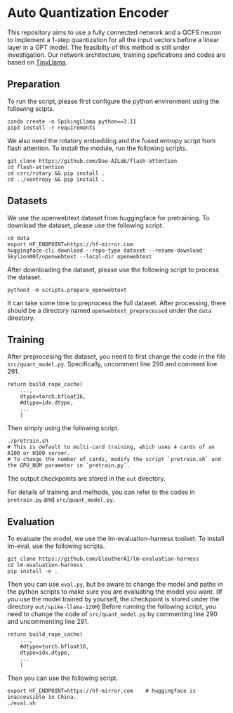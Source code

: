 # Auto Quantization Encoder
This repository aims to use a fully connected network and a QCFS neuron to implement a 1-step quantization for all the input vectors before a linear layer in a GPT model. The feasibilty of this method is still under investigation. Our network architecture, training spefications and codes are based on [TinyLlama](https://github.com/jzhang38/TinyLlama).

## Preparation
To run the script, please first configure the python environment using the following scipts.

	conda create -n SpikingLlama python==3.11
	pip3 install -r requirements

We also need the rotatory embedding and the fused entropy script from flash attention. To install the module, run the following scripts.

	git clone https://github.com/Dao-AILab/flash-attention
	cd flash-attention
	cd csrc/rotary && pip install .
	cd ../xentropy && pip install .

## Datasets
We use the openwebtext dataset from huggingface for pretraining. To download the dataset, please use the following script.

	cd data
	export HF_ENDPOINT=https://hf-mirror.com
	huggingface-cli download --repo-type dataset --resume-download Skylion007/openwebtext --local-dir openwebtext

After downloading the dataset, please use the following script to process the dataset.

	python3 -m scripts.prepare_openwebtext

It can take some time to preprocess the full dataset. After processing, there should be a directory named `openwebtext_preprocessed` under the `data` directory.

## Training
After preprocesing the dataset, you need to first change the code in the file `src/quant_model.py`. Specifically, uncomment line 290 and comment line 291.

	return build_rope_cache(
		...,
		dtype=torch.bfloat16,
		#dtype=idx.dtype,
		...
		)

Then simply using the following script.

	./pretrain.sh
	# This is default to multi-card training, which uses 4 cards of an A100 or H100 server.
	# To change the number of cards, modify the script `pretrain.sh` and the GPU_NUM parameter in `pretrain.py`.

The output checkpoints are stored in the `out` directory. 

For details of training and methods, you can refer to the codes in `pretrain.py` and `src/quant_model.py`.

## Evaluation
To evaluate the model, we use the lm-evaluation-harness toolset. To install lm-eval, use the following scripts.

	git clone https://github.com/EleutherAI/lm-evaluation-harness
	cd lm-evaluation-harness
	pip install -e .

Then you can use `eval.py`, but be aware to change the model and paths in the python scripts to make sure you are evaluating the model you want. (If you use the model trained by yourself, the checkpoint is stored under the directory `out/spike-llama-120M`) Before running the following script, you need to change the code of `src/quant_model.py` by commenting line 290 and uncommenting line 291.

	return build_rope_cache(
		...,
		#dtype=torch.bfloat16,
		dtype=idx.dtype,
		...
		)

Then you can use the following script.

	export HF_ENDPOINT=https://hf-mirror.com    # huggingface is inaccessible in China.
	./eval.sh
